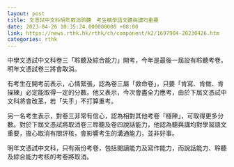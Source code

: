```yaml
---
layout: post
title: 文憑試中文科明年取消聆聽　考生稱學語文聽與講均重要
date: 2023-04-26 10:35:24.000000000 +08:00
link: https://news.rthk.hk/rthk/ch/component/k2/1697904-20230426.htm
categories: rthk
---
```


中學文憑試中文科卷三「聆聽及綜合能力」開考，今年是最後一屆設有聆聽考卷，明年文憑試卷三將會取消。

有考生在開考前表示，心情緊張，認為卷三屬「救命卷」，只要「肯寫、肯做、肯操練」必定能取得一定的分數。他又表示，今次會盡全力應考，由於下屆文憑試中文科將會改革，若「失手」不打算重考。

另一名考生表示，對卷三非常有信心，認為相對其他考卷「穩陣」，可取得更多分數。對於下屆文憑試將取消卷三聆聽及卷四說話能力，他認為聽與講均對學習語文重要，擔心取消有關評核，會影響考生的溝通能力，並非好事。

明年文憑試中文科，只有兩份考卷，包括閱讀能力及寫作能力，而說話能力、聆聽及綜合能力考核的考卷將取消。
